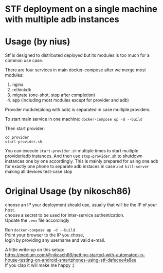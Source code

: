STF deployment on a single machine with multiple adb instances
===========

# Usage (by nius)
Stf is designed to distributed deployed but its modules is too much for a common use case.

There are four services in main docker-compose after we merge most modules:

1. nginx
2. rethinkdb
3. migrate (one-shot, stop after completion)
4. app (including most modules except for provider and adb)

Provider module(along with adb) is separated in case multiple providers.

To start main service in one machine:
`docker-compose up -d --build`

Then start provider:
```shell
cd provider
start-provider.sh
```

You can execute `start-provider.sh` multiple times to start multiple provider/adb instances. And then use `stop-provider.sh` to shutdown instances one by one accordingly. This is mainly prepared for using one adb for exactly one phone to separate adb instaces in case `abd kill-server` making all devices test-case stop




# Original Usage (by nikosch86)
choose an IP your deployment should use, usually that will be the IP of your host.  
choose a secret to be used for inter-service authentication.  
Update the `.env` file accordingly

Run `docker-compose up -d --build`  
Point your browser to the IP you chose,  
login by providing any username and valid e-mail.


A little write-up on this setup:  
https://medium.com/@nikosch86/getting-started-with-automated-in-house-testing-on-android-smartphones-using-stf-dafecee4a8ee  
If you clap it will make me happy :)
